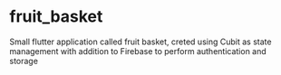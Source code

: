 # fruit_basket
Small flutter application called fruit basket, creted using Cubit as state management with addition to Firebase to perform authentication and storage
